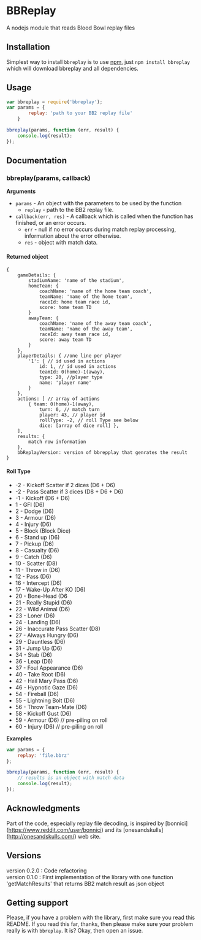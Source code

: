 BBReplay
========
A nodejs module that reads Blood Bowl replay files

## Installation
Simplest way to install `bbreplay` is to use [npm](http://npmjs.org), just `npm
install bbreplay` which will download bbreplay and all dependencies.

## Usage
```javascript
var bbreplay = require('bbreplay');
var params = {
        replay: 'path to your BB2 replay file'
    }

bbreplay(params, function (err, result) {
    console.log(result);
});

```  

## Documentation
### bbreplay(params, callback)

__Arguments__
+ `params` - An object with the parameters to be used by the function
    - `replay` - path to the BB2 replay file.
+ `callback(err, res)` - A callback which is called when the function
 has finished, or an error occurs.
    - `err` - null if no error occurs during match replay processing, information 
about the error otherwise.
  - `res` - object with match data.

#### Returned object
    {
        gameDetails: {
            stadiumName: 'name of the stadium',
            homeTeam: {
                coachName: 'name of the home team coach',
                teamName: 'name of the home team',
                raceId: home team race id,
                score: home team TD
            }
            awayTeam: {
                coachName: 'name of the away team coach',
                teamName: 'name of the away team',
                raceId: away team race id,
                score: away team TD
            }
        },
        playerDetails: { //one line per player
            '1': { // id used in actions
                id: 1, // id used in actions
                teamId: 0(home)-1(away),
                type: 20, //player type
                name: 'player name' 
            }
        },
        actions: [ // array of actions
            { team: 0(home)-1(away), 
                turn: 0, // match turn
                player: 43, // player id
                rollType: -2, // roll Type see below
                dice: [array of dice roll] },
        ],
        results: {
            match row information
        },
        bbReplayVersion: version of bbrepplay that genrates the result
    }  

#### Roll Type
+ -2 - Kickoff Scatter if 2 dices (D6 + D6)
+ -2 - Pass Scatter if 3 dices (D8 + D6 + D6)
+ -1 - Kickoff (D6 + D6)
+ 1 - GFI (D6)
+ 2 - Dodge (D6)
+ 3 - Armour (D6)
+ 4 - Injury (D6)
+ 5 - Block (Block Dice)
+ 6 - Stand up (D6)
+ 7 - Pickup (D6)
+ 8 - Casualty (D6)
+ 9 - Catch (D6)
+ 10 - Scatter (D8)
+ 11 - Throw in (D6)
+ 12 - Pass (D6)
+ 16 - Intercept (D6)
+ 17 - Wake-Up After KO (D6)
+ 20 - Bone-Head (D6
+ 21 - Really Stupid (D6)
+ 22 - Wild Animal (D6)
+ 23 - Loner (D6)
+ 24 - Landing (D6)
+ 26 - Inaccurate Pass Scatter (D8)
+ 27 - Always Hungry (D6)
+ 29 - Dauntless (D6)
+ 31 - Jump Up (D6)
+ 34 - Stab (D6)
+ 36 - Leap (D6)
+ 37 - Foul Appearance (D6)
+ 40 - Take Root (D6)
+ 42 - Hail Mary Pass (D6)
+ 46 - Hypnotic Gaze (D6)
+ 54 - Fireball (D6)
+ 55 - Lightning Bolt (D6)
+ 56 - Throw Team-Mate (D6)
+ 58 - Kickoff Gust (D6)
+ 59 - Armour (D6) // pre-piling on roll
+ 60 - Injury (D6) // pre-piling on roll


__Examples__
```js
var params = {
    replay: 'file.bbrz'
};

bbreplay(params, function (err, result) {
    // results is an object with match data
    console.log(result);
});
```
## Acknowledgments
Part of the code, especially replay file decoding, is inspired by [bonnici]
(https://www.reddit.com/user/bonnici) and its [onesandskulls] 
(http://onesandskulls.com/) web site.

## Versions
version 0.2.0 : Code refactoring  
version 0.1.0 : First implementation of the library with one function 
'getMatchResults' that returns BB2 match result as json object

## Getting support
Please, if you have a problem with the library, first make sure you read this
README. If you read this far, thanks, then please make sure your
problem really is with `bbreplay`. It is? Okay, then open an issue.
